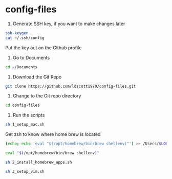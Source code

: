 # config-files

1. Generate SSH key, if you want to make changes later

```bash
ssh-keygen
cat ~/.ssh/config
```

Put the key out on the Github profile

1. Go to Documents

```bash
cd ~/Documents
```

1. Download the Git Repo

```bash
git clone https://github.com/ldscott1970/config-files.git
```

1. Change to the Git repo directory

```bash
cd config-files
```

1. Run the scripts

```bash
sh 1_setup_mac.sh
```
Get zsh to know where home brew is located

```bash
(echo; echo 'eval "$(/opt/homebrew/bin/brew shellenv)"') >> /Users/$LOGNAME/.zprofile
```

```bash
eval "$(/opt/homebrew/bin/brew shellenv)"
```

```bash
sh 2_install_homebrew_apps.sh
```

```bash
sh 3_setup_vim.sh
```
